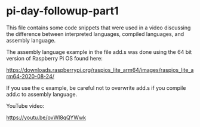 # pi-day-followup-part1

This file contains some code snippets that were used in a video
discussing the difference between interpreted languages,
compiled languages, and assembly language.

The assembly language example in the file add.s was done using
the 64 bit version of Raspberry Pi OS found here:

https://downloads.raspberrypi.org/raspios_lite_arm64/images/raspios_lite_arm64-2020-08-24/

If you use the c example, be careful not to overwrite add.s if you compile add.c to assembly language.

YouTube video:

https://youtu.be/ovWl8qQYWwk

